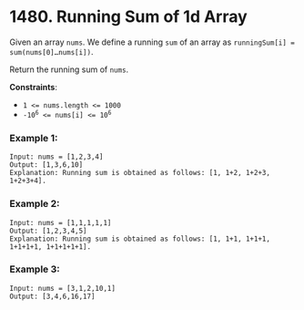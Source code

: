 # 1480. Running Sum of 1d Array

Given an array `nums`. We define a running `sum` of an array as `runningSum[i] = sum(nums[0]…nums[i])`.

Return the running sum of `nums`.

**Constraints**:
- `1 <= nums.length <= 1000`
- <code>-10<sup>6</sup> <= nums[i] <= 10<sup>6</sup></code>

### Example 1:
```
Input: nums = [1,2,3,4]
Output: [1,3,6,10]
Explanation: Running sum is obtained as follows: [1, 1+2, 1+2+3, 1+2+3+4].
```

### Example 2:
```
Input: nums = [1,1,1,1,1]
Output: [1,2,3,4,5]
Explanation: Running sum is obtained as follows: [1, 1+1, 1+1+1, 1+1+1+1, 1+1+1+1+1].
```

### Example 3:
```
Input: nums = [3,1,2,10,1]
Output: [3,4,6,16,17]
```
